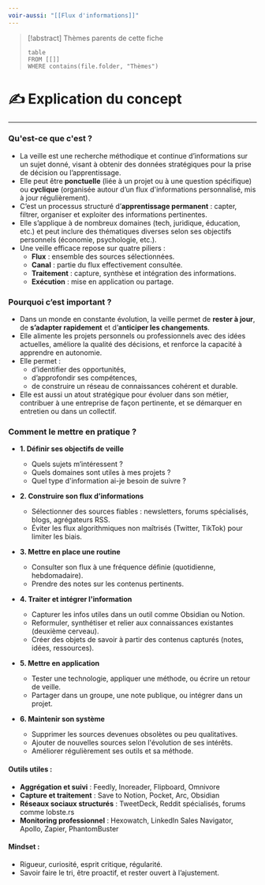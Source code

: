 ```yaml
---
voir-aussi: "[[Flux d'informations]]"
---
```


> [!abstract] Thèmes parents de cette fiche
> ```dataview
> table
> FROM [[]]
> WHERE contains(file.folder, "Thèmes")
> ```

# ✍️ Explication du concept
---

### Qu'est-ce que c'est ?
- La veille est une recherche méthodique et continue d’informations sur un sujet donné, visant à obtenir des données stratégiques pour la prise de décision ou l’apprentissage.
- Elle peut être **ponctuelle** (liée à un projet ou à une question spécifique) ou **cyclique** (organisée autour d’un flux d'informations personnalisé, mis à jour régulièrement).
- C’est un processus structuré d’**apprentissage permanent** : capter, filtrer, organiser et exploiter des informations pertinentes.
- Elle s’applique à de nombreux domaines (tech, juridique, éducation, etc.) et peut inclure des thématiques diverses selon ses objectifs personnels (économie, psychologie, etc.).
- Une veille efficace repose sur quatre piliers :
  - **Flux** : ensemble des sources sélectionnées.
  - **Canal** : partie du flux effectivement consultée.
  - **Traitement** : capture, synthèse et intégration des informations.
  - **Exécution** : mise en application ou partage.

### Pourquoi c’est important ?
- Dans un monde en constante évolution, la veille permet de **rester à jour**, de **s’adapter rapidement** et d’**anticiper les changements**.
- Elle alimente les projets personnels ou professionnels avec des idées actuelles, améliore la qualité des décisions, et renforce la capacité à apprendre en autonomie.
- Elle permet :
  - d’identifier des opportunités,
  - d’approfondir ses compétences,
  - de construire un réseau de connaissances cohérent et durable.
- Elle est aussi un atout stratégique pour évoluer dans son métier, contribuer à une entreprise de façon pertinente, et se démarquer en entretien ou dans un collectif.

### Comment le mettre en pratique ?
- **1. Définir ses objectifs de veille**
  - Quels sujets m’intéressent ?
  - Quels domaines sont utiles à mes projets ?
  - Quel type d'information ai-je besoin de suivre ?

- **2. Construire son flux d’informations**
  - Sélectionner des sources fiables : newsletters, forums spécialisés, blogs, agrégateurs RSS.
  - Éviter les flux algorithmiques non maîtrisés (Twitter, TikTok) pour limiter les biais.

- **3. Mettre en place une routine**
  - Consulter son flux à une fréquence définie (quotidienne, hebdomadaire).
  - Prendre des notes sur les contenus pertinents.

- **4. Traiter et intégrer l'information**
  - Capturer les infos utiles dans un outil comme Obsidian ou Notion.
  - Reformuler, synthétiser et relier aux connaissances existantes (deuxième cerveau).
  - Créer des objets de savoir à partir des contenus capturés (notes, idées, ressources).

- **5. Mettre en application**
  - Tester une technologie, appliquer une méthode, ou écrire un retour de veille.
  - Partager dans un groupe, une note publique, ou intégrer dans un projet.

- **6. Maintenir son système**
  - Supprimer les sources devenues obsolètes ou peu qualitatives.
  - Ajouter de nouvelles sources selon l'évolution de ses intérêts.
  - Améliorer régulièrement ses outils et sa méthode.

#### Outils utiles :
- **Aggrégation et suivi** : Feedly, Inoreader, Flipboard, Omnivore  
- **Capture et traitement** : Save to Notion, Pocket, Arc, Obsidian  
- **Réseaux sociaux structurés** : TweetDeck, Reddit spécialisés, forums comme lobste.rs  
- **Monitoring professionnel** : Hexowatch, LinkedIn Sales Navigator, Apollo, Zapier, PhantomBuster

#### Mindset :
- Rigueur, curiosité, esprit critique, régularité.  
- Savoir faire le tri, être proactif, et rester ouvert à l’ajustement.
